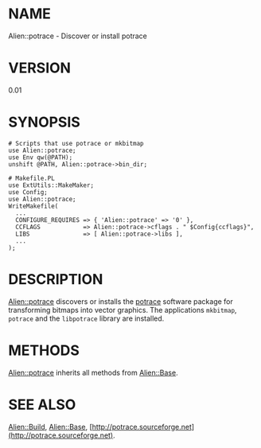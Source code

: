 # NAME

Alien::potrace - Discover or install potrace

# VERSION

0.01

# SYNOPSIS

    # Scripts that use potrace or mkbitmap
    use Alien::potrace;
    use Env qw(@PATH);
    unshift @PATH, Alien::potrace->bin_dir;

    # Makefile.PL
    use ExtUtils::MakeMaker;
    use Config;
    use Alien::potrace;
    WriteMakefile(
      ...
      CONFIGURE_REQUIRES => { 'Alien::potrace' => '0' },
      CCFLAGS            => Alien::potrace->cflags . " $Config{ccflags}",
      LIBS               => [ Alien::potrace->libs ],
      ...
    );

# DESCRIPTION

[Alien::potrace](https://metacpan.org/pod/Alien%3A%3Apotrace) discovers or installs the [potrace](http://potrace.sourceforge.net) software package for transforming
bitmaps into vector graphics. The applications `mkbitmap`, `potrace` and the `libpotrace` library are installed.

# METHODS

[Alien::potrace](https://metacpan.org/pod/Alien%3A%3Apotrace) inherits all methods from [Alien::Base](https://metacpan.org/pod/Alien%3A%3ABase).

# SEE ALSO

[Alien::Build](https://metacpan.org/pod/Alien%3A%3ABuild), [Alien::Base](https://metacpan.org/pod/Alien%3A%3ABase), [http://potrace.sourceforge.net](http://potrace.sourceforge.net).

